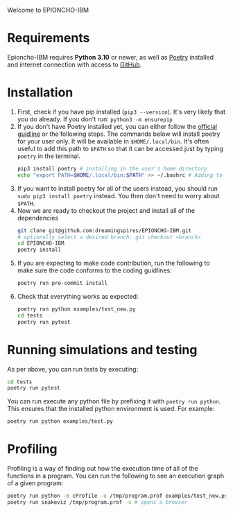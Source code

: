 Welcome to EPIONCHO-IBM

# Requirements

Epioncho-IBM requires **Python 3.10** or newer, as well as [Poetry](https://python-poetry.org) installed and internet connection with access to [GitHub](github.com).

# Installation

1. First, check if you have pip installed (`pip3 --version`). It's very likely that you do already. If you don't run: `python3 -m ensurepip`
2. If you don't have Poetry installed yet, you can either follow the [official guidline](https://python-poetry.org/docs/#installation) or the following steps. The commands below will install poetry for your user only. It will be available in `$HOME/.local/bin`. It's often useful to add this path to `$PATH` so that it can be accessed just by typing `poetry` in the terminal.
   ```bash
   pip3 install poetry # installing in the user's home directory
   echo "export PATH=$HOME/.local/bin:$PATH" >> ~/.bashrc # Adding to $PATH
   ```
3. If you want to install poetry for all of the users instead, you should run `sudo pip3 install poetry` instead. You then don't need to worry about `$PATH`.
4. Now we are ready to checkout the project and install all of the dependencies
   ```bash
   git clone git@github.com:dreamingspires/EPIONCHO-IBM.git
   # optionally select a desired branch: git checkout <branch>
   cd EPIONCHO-IBM
   poetry install
   ```
5. If you are expecting to make code contribution, run the following to make sure the code conforms to the coding guidlines:
   ```bash
   poetry run pre-commit install
   ```
6. Check that everything works as expected:
   ```bash
   poetry run python examples/test_new.py
   cd tests
   poetry run pytest
   ```

# Running simulations and testing

As per above, you can run tests by executing:

```bash
cd tests
poetry run pytest
```

You can run execute any python file by prefixing it with `poetry run python`. This ensures that the installed python environment is used. For example:

```bash
poetry run python examples/test.py
```

# Profiling

Profiling is a way of finding out how the execution time of all of the functions in a program. You can run the following to see an execution graph of a given program:

```bash
poetry run python -m cProfile -o /tmp/program.prof examples/test_new.py
poetry run snakeviz /tmp/program.prof -s # opens a browser
```
